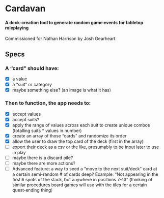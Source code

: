 # Cardavan
#### A deck-creation tool to generate random game events for tabletop roleplaying

Commissioned for Nathan Harrison by Josh Gearheart

## Specs

### A “card” should have:
- [x] a value
- [x] a “suit” or category
- [x] maybe something else? (an image is what it has)

### Then to function, the app needs to:
- [x] accept values
- [x] accept suits?
- [x] apply the range of values across each suit to create unique combos (totalling suits * values in number)
- [x] create an array of those “cards” and randomize its order
- [x] allow the user to draw the top card of the deck (first in the array)
- [ ] export their deck as a csv or the like, presumably to be input later to use in play
- [ ] maybe there is a discard pile?
- [ ] maybe there are more actions?
- [ ] Advanced feature: a way to seed a “move to the next suit/deck” card at a certain semi-random # of cards deep? Example: “Not appearing in the first 6 spots of the stack, but anywhere in positions 7-13” (thinking of similar procedures board games will use with the tiles for a certain quest-ending thing)